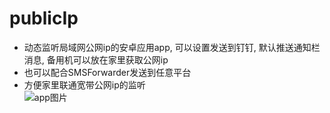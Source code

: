 # publicIp
- 动态监听局域网公网ip的安卓应用app, 可以设置发送到钉钉, 默认推送通知栏消息, 备用机可以放在家里获取公网ip  
- 也可以配合SMSForwarder发送到任意平台  
- 方便家里联通宽带公网ip的监听  
![app图片](https://ghproxy.futils.com/https://github.com/dhjz/publicIp/blob/main/app.jpg)
